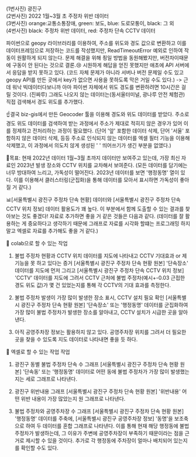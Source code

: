 (1번사진) 광진구<br>
(2번사진) 2022 1월~3월 초 주정차 위반 데이터<br>
(3번사진) orange:교통소통장애, green: 보도, blue: 도로모퉁이, black: 그 외<br>
(4번사진) black: 주정차 위반 데이터, red: 주정차 단속 CCTV 데이터<br>

파이썬으로 geopy 라이브러리를 이용하여, 주소를 위도와 경도 값으로 변환하고 이를 데이터프레임으로 저장하는 코드를 작성했지만, ReadTimeoutError 예외로 인하여 작동이 원활하게 되지 않는다. 문제 해결을 위해 죙일 방법을 동원해봤지만, 버전차이때문에 구동이 안 된다는 것으로 결론.😢 시원하게 해답을 얻진 못했지만 애초에 API 서버에서 응답을 받지 못하고 있다. (코드 자체 문제가 아니라 서버나 버전 문제일 수도 있고 geopy API를 만든 곳에서 key가 없으면 사용을 못하도록 막은 거일 수도 있다.)
-> 근데 워낙 빅데이터다보니까 아마 파이썬 자체에서 위도 경도를 변환하려면 10시간은 걸릴 것이다. (진짜루) 그래도 나오지 않는 데이터는(동서울터미널, 광나루 안전 체험관) 직접 검색해서 경도 위도를 추가했다.

☝️결국 biz-gis에서 만든 Geocoder 툴을 이용해 경도와 위도 데이터를 받았다. 주소로 경도 위도 데이터를 검색하여 받는 과정에서 주소가 제대로 적히지 않은 경우가 있어 이를 정제하고 전처리하는 과정이 필요했다.
(단어 '앞' 포함한 데이터 삭제, 단어 '서울' 포함하지 않은 데이터 삭제, 등등 주소로 인식되지 않는 데이터를 엑셀 필터 기능을 이용해 삭제했고, 이 과정에서 의도치 않게 생성된 ' ' 띄어쓰기가 생긴 부분을 없앴다.)

📌목표: 현재 2022년 데이터 1월~3월 초까지 데이터만 보여주고 있는데, 가장 최신 자료인 2023년 발생 장소와 CCTV 위치를 교차해서 보여준다. (모든 데이터를 담기에는 너무 방대하여 느리고, 가독성이 떨어진다. 2023년 데이터를 보면 '행정동명' 열이 있다. 이를 이용해서 클러스터링(군집화)을 통해 데이터를 모아서 표시하면 가독성이 좋아질 거 같다.)

📊[서울특별시 광진구 주정차 단속 현황] 데이터와 [서울특별시 광진구 주정차 단속 CCTV 위치 정보] 데이터 활용도가 꽤 높다. 이 부분에서 함께 도출할 수 있는 결과를 찾아보는 것도 좋겠다! 자료로 추가하면 좋을 거 같은 것들은 다음과 같다.
(데이터를 잘 활용하는 게 중요하다고 생각하기 때문에 그래프로 자료를 시각화 할떄는 프로그래밍 하지 말고 엑셀로 자료를 추가해도 좋을 거 같다.)

🌟 colab으로 할 수 있는 작업
1. 불법 주정차 현황과 CCTV 위치 데이터를 지도에 나타내고 CCTV 기대효과 or 제 기능을 못 하고 있다는 증거
[서울특별시 광진구 주정차 단속 현황 원본] '단속장소' 데이터를 지도에 먼저 그리고 [서울특별시 광진구 주정차 단속 CCTV 위치 정보] 'CCTV' 데이터를 지도에 그려서 CCTV 근처에 불법 주정차(예시+-0.03 근접한 경도 위도 값)가 몇 건 있었는지를 통해 각 CCTV의 기대 효과를 측정한다.

2. 불법 주정차 발생이 가장 많이 발생한 장소 표시, CCTV 설치 필요 확인
[서울특별시 광진구 주정차 단속 현황 원본] '단속장소' 또는 '행정동명' 데이터를 군집화하여 가장 많이 불법 주정차가 발생한 장소를 알아내고, CCTV 설치가 시급한 곳을 알아낸다. 

3. 아직 공영주차장 정보는 활용하지 않고 있다. 공영주차장 위치를 그려서 더 필요한 곳을 찾을 수 있도록 지도 데이터로 나타내면 좋을 듯 하다.

🌟 엑셀로 할 수 있는 작업 작업
1. 광진구 동별 불법 주정차 단속 수 그래프
[서울특별시 광진구 주정차 단속 현황 원본] '단속동' 또는 '행정동명' 데이터로 어떤 동에 불법 주정차가 가장 많이 발생했는지는 세로 그래프로 나타낸다.

2. 광진구 위반내용 그래프
[서울특별시 광진구 주정차 단속 현황 원본] '위반내용' 어떤 위반 내용이 가장 많았는지 원 그래프로 나타낸다.

3. 불법 주정차와 공영주차장 수 그래프
[서울특별시 광진구 주정차 단속 현황 원본] '행정동명' 데이터를 주축에, [서울특별시 광진구 공영주차장 정보] '동명'을 보조축으로 하여 두 데이터를 혼합 그래프로 나타낸다. 이를 통해 현재 해당 행정동에 불법 주정차가 발생하는데, 그 이유가 주변에 공영주차장이 부족하기 때문이라는 점을 근거로 제시할 수 있을 것이다. 추가로 각 행정동에 주차장이 얼마나 배치되어 있는지를 확인할 수도 있다.
